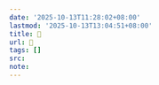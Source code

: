 ```yaml
---
date: '2025-10-13T11:28:02+08:00'
lastmod: '2025-10-13T13:04:51+08:00'
title: 󰛇
url: 󰛇
tags: []
src:
note:
---
```

